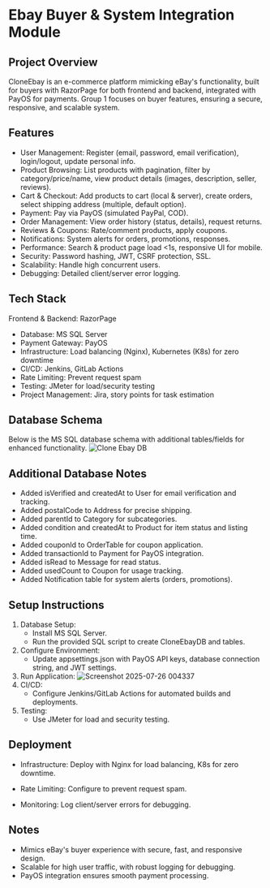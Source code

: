 # Ebay Buyer & System Integration Module
## Project Overview
CloneEbay is an e-commerce platform mimicking eBay's functionality, built for buyers with RazorPage for both frontend and backend, integrated with PayOS for payments. Group 1 focuses on buyer features, ensuring a secure, responsive, and scalable system.
## Features
* User Management: Register (email, password, email verification), login/logout, update personal info.
* Product Browsing: List products with pagination, filter by category/price/name, view product details (images, description, seller, reviews).
* Cart & Checkout: Add products to cart (local & server), create orders, select shipping address (multiple, default option).
* Payment: Pay via PayOS (simulated PayPal, COD).
* Order Management: View order history (status, details), request returns.
* Reviews & Coupons: Rate/comment products, apply coupons.
* Notifications: System alerts for orders, promotions, responses.
* Performance: Search & product page load <1s, responsive UI for mobile.
* Security: Password hashing, JWT, CSRF protection, SSL.
* Scalability: Handle high concurrent users.
* Debugging: Detailed client/server error logging.
## Tech Stack
Frontend & Backend: RazorPage
* Database: MS SQL Server
* Payment Gateway: PayOS
* Infrastructure: Load balancing (Nginx), Kubernetes (K8s) for zero downtime
* CI/CD: Jenkins, GitLab Actions
* Rate Limiting: Prevent request spam
* Testing: JMeter for load/security testing
* Project Management: Jira, story points for task estimation
## Database Schema
Below is the MS SQL database schema with additional tables/fields for enhanced functionality.
![Clone Ebay DB](file:///C:/Users/Windows%2010/OneDrive/Pictures/CloneEbayDB.jpeg)
## Additional Database Notes
* Added isVerified and createdAt to User for email verification and tracking.
* Added postalCode to Address for precise shipping.
* Added parentId to Category for subcategories.
* Added condition and createdAt to Product for item status and listing time.
* Added couponId to OrderTable for coupon application.
* Added transactionId to Payment for PayOS integration.
* Added isRead to Message for read status.
* Added usedCount to Coupon for usage tracking.
* Added Notification table for system alerts (orders, promotions).

## Setup Instructions
1. Database Setup:
    * Install MS SQL Server.
    * Run the provided SQL script to create CloneEbayDB and tables.
2. Configure Environment:
    * Update appsettings.json with PayOS API keys, database connection string, and JWT settings.
3. Run Application:
![Screenshot 2025-07-26 004337](file:///C:/Users/Windows%2010/OneDrive/Pictures/Screenshots/Screenshot%202025-07-26%20004337.png)
4. CI/CD:
    * Configure Jenkins/GitLab Actions for automated builds and deployments.
5. Testing:
    * Use JMeter for load and security testing.

## Deployment
* Infrastructure: Deploy with Nginx for load balancing, K8s for zero downtime.
* Rate Limiting: Configure to prevent request spam.

* Monitoring: Log client/server errors for debugging.
## Notes
* Mimics eBay's buyer experience with secure, fast, and responsive design.
* Scalable for high user traffic, with robust logging for debugging.
* PayOS integration ensures smooth payment processing.

